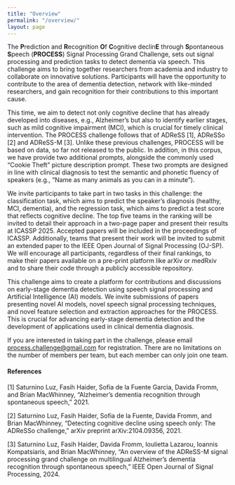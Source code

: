 ```yaml
---
title: "Overview"
permalink: "/overview/"
layout: page
---
```


The **P**rediction and **R**ecognition **O**f **C**ognitive declin**E** through **S**pontaneous **S**peech (**PROCESS**) Signal Processing Grand Challenge, sets out signal processing and prediction tasks to detect dementia via speech. This challenge aims to bring together researchers from academia and industry to collaborate on innovative solutions. Participants will have the opportunity to contribute to the area of dementia detection, network with like-minded researchers, and gain recognition for their contributions to this important cause.

This time, we aim to detect not only cognitive decline that has already developed into diseases, e.g., Alzheimer’s but also to identify earlier stages, such as mild cognitive impairment (MCI), which is crucial for timely clinical intervention. The PROCESS challenge follows that of ADReSS [1], ADReSSo [2] and ADReSS-M [3]. Unlike these previous challenges, PROCESS will be based on data, so far not released to the public. In addition, in this corpus, we have provide two additional prompts, alongside the commonly used “Cookie Theft” picture description prompt. These two prompts are designed in line with clinical diagnosis to test the semantic and phonetic fluency of speakers (e.g., “Name as many animals as you can in a minute”).

We invite participants to take part in two tasks in this challenge: the classification task, which aims to predict the speaker’s diagnosis (healthy, MCI, dementia), and the regression task, which aims to predict a test score that reflects cognitive decline. The top five teams in the ranking will be invited to detail their approach in a two-page paper and present their results at ICASSP 2025. Accepted papers will be included in the proceedings of ICASSP. Additionally, teams that present their work will be invited to submit an extended paper to the IEEE Open Journal of Signal Processing (OJ-SP). We will encourage all participants, regardless of their final rankings, to make their papers available on a pre-print platform like arXiv or medRxiv and to share their code through a publicly accessible repository.

This challenge aims to create a platform for contributions and discussions on early-stage dementia detection using speech signal processing and Artificial Intelligence (AI) models. We invite submissions of papers presenting novel AI models, novel speech signal processing techniques, and novel feature selection and extraction approaches for the PROCESS. This is crucial for advancing early-stage dementia detection and the development of applications used in clinical dementia diagnosis.

If you are interested in taking part in the challenge, please email process.challenge@gmail.com for registration. There are no limitations on the number of members per team, but each member can only join one team.

#### References

[1] Saturnino Luz, Fasih Haider, Sofia de la Fuente Garcia, Davida Fromm, and Brian MacWhinney, “Alzheimer’s dementia recognition through spontaneous speech,” 2021.

[2] Saturnino Luz, Fasih Haider, Sofia de la Fuente, Davida Fromm, and Brian MacWhinney, “Detecting cognitive decline using speech only: The ADReSSo challenge,” arXiv preprint arXiv:2104.09356, 2021.

[3] Saturnino Luz, Fasih Haider, Davida Fromm, Ioulietta Lazarou, Ioannis Kompatsiaris, and Brian MacWhinney, “An overview of the ADReSS-M signal processing grand challenge on multilingual Alzheimer’s dementia recognition through spontaneous speech,” IEEE Open Journal of Signal Processing, 2024.